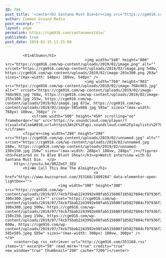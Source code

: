 ```yaml
---
ID: 786
post_title: '<center>DJ Santana Must Die<br><img src="https://cgm916.com/wp-content/uploads/2019/02/44387600_350680445699060_6498748086825779200_n.jpg"></center>'
author: Common Ground Media
post_excerpt: ""
layout: page
permalink: https://cgm916.com/santanamustdie/
published: true
post_date: 2019-02-15 11:25:08
---
```

<!-- d751713988987e9331980363e24189ce -->		
			<h1>Albums</h1>		
										<img width="540" height="800" src="https://cgm916.com/wp-content/uploads/2019/02/image.png" alt="" srcset="https://cgm916.com/wp-content/uploads/2019/02/image.png 540w, https://cgm916.com/wp-content/uploads/2019/02/image-203x300.png 203w" sizes="(max-width: 540px) 100vw, 540px" />											
										<img width="768" height="903" src="https://cgm916.com/wp-content/uploads/2019/02/image-768x903.jpg" alt="" srcset="https://cgm916.com/wp-content/uploads/2019/02/image-768x903.jpg 768w, https://cgm916.com/wp-content/uploads/2019/02/image-255x300.jpg 255w, https://cgm916.com/wp-content/uploads/2019/02/image.jpg 871w, https://cgm916.com/wp-content/uploads/2019/02/image-585x688.jpg 585w" sizes="(max-width: 768px) 100vw, 768px" />											
				<iframe width="500" height="450" scrolling="no" frameborder="no" src="https://w.soundcloud.com/player/?visual=false&#038;url=https%3A%2F%2Fapi.soundcloud.com%2Fplaylists%2F708295725&#038;show_artwork=true&#038;maxwidth=500&#038;maxheight=750&#038;dnt=1&#038;auto_play=false&#038;buying=true&#038;liking=true&#038;download=true&#038;sharing=true&#038;show_comments=true&#038;show_playcount=true&#038;show_user=true&#038;color"></iframe>			
			<figure><img width="288" height="288" src="https://cgm916.com/wp-content/uploads/2019/02/unnamed.jpg" alt="" srcset="https://cgm916.com/wp-content/uploads/2019/02/unnamed.jpg 288w, https://cgm916.com/wp-content/uploads/2019/02/unnamed-150x150.jpg 150w" sizes="(max-width: 288px) 100vw, 288px" /></figure><h3>Featured on To Blee Blunt Show!</h3><p>Watch interview with DJ Santana Must Die.  </p>		
		https://youtu.be/9R2ZoGf_3EU		
			<h1>We Call This One The Almighty</h1>		
											<a href="https://www.buzzsprout.com/353168/1409284" data-elementor-open-lightbox="">
							<img width="300" height="300" src="https://cgm916.com/wp-content/uploads/2019/07/74cb75bab2243992e98fab5156007185827084cf97936f24c0c66a651388df90-300x300.jpeg" alt="" srcset="https://cgm916.com/wp-content/uploads/2019/07/74cb75bab2243992e98fab5156007185827084cf97936f24c0c66a651388df90-300x300.jpeg 300w, https://cgm916.com/wp-content/uploads/2019/07/74cb75bab2243992e98fab5156007185827084cf97936f24c0c66a651388df90-150x150.jpeg 150w, https://cgm916.com/wp-content/uploads/2019/07/74cb75bab2243992e98fab5156007185827084cf97936f24c0c66a651388df90.jpeg 600w, https://cgm916.com/wp-content/uploads/2019/07/74cb75bab2243992e98fab5156007185827084cf97936f24c0c66a651388df90-585x585.jpeg 585w" sizes="(max-width: 300px) 100vw, 300px" />								</a>
		<center>[wp_rss_retriever url="http://cgm916.com/353168.rss" items="1" excerpt="50" read_more="true" credits="true" new_window="true" thumbnail="200" cache="7200"]</center>